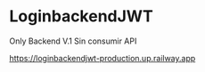 # LoginbackendJWT
Only Backend V.1
Sin consumir API


https://loginbackendjwt-production.up.railway.app
